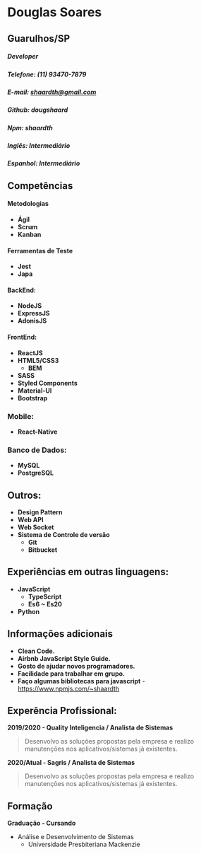 # Douglas Soares
## Guarulhos/SP

##### Developer
##### Telefone: (11) 93470-7879

##### E-mail: shaardth@gmail.com

##### Github: **dougshaard**
##### Npm: **shaardth**

##### Inglês: Intermediário 
##### Espanhol: Intermediário

## Competências

#### Metodologias
- **Ágil**
- **Scrum**
- **Kanban**
  
#### Ferramentas de Teste
- **Jest**
- **Japa**

#### BackEnd:

- **NodeJS**
- **ExpressJS**
- **AdonisJS**

#### FrontEnd:

- **ReactJS**
- **HTML5/CSS3**
  - **BEM**
- **SASS**
- **Styled Components** 
- **Material-UI**
- **Bootstrap**

### Mobile:
- **React-Native**

### Banco de Dados:
- **MySQL**
- **PostgreSQL**

## Outros:
- **Design Pattern**
- **Web API**
- **Web Socket**
- **Sistema de Controle de versão**
  - **Git**
  - **Bitbucket**


## Experiências em outras linguagens:

- **JavaScript**
  - **TypeScript**
  - **Es6 ~ Es20**
- **Python**

## Informações adicionais
- **Clean Code.**
- **Airbnb JavaScript Style Guide.**
- **Gosto de ajudar novos programadores.**
- **Facilidade para trabalhar em grupo.**
- **Faço algumas bibliotecas para javascript**
      - https://www.npmjs.com/~shaardth

## Experência Profissional:
**2019/2020 - Quality Inteligencia / Analista de Sistemas**
> Desenvolvo as soluções propostas pela empresa e realizo manutenções nos aplicativos/sistemas já existentes.


**2020/Atual - Sagris / Analista de Sistemas**
> Desenvolvo as soluções propostas pela empresa e realizo manutenções nos aplicativos/sistemas já existentes.


## Formação
**Graduação - Cursando**
- Análise e Desenvolvimento de Sistemas 
  - Universidade Presbiteriana Mackenzie 

